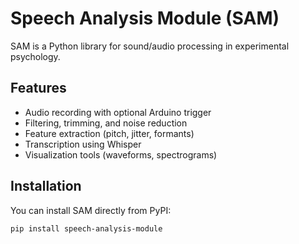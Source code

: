 # Speech Analysis Module (SAM)

SAM is a Python library for sound/audio processing in experimental psychology.

## Features

- Audio recording with optional Arduino trigger
- Filtering, trimming, and noise reduction
- Feature extraction (pitch, jitter, formants)
- Transcription using Whisper
- Visualization tools (waveforms, spectrograms)

## Installation

You can install SAM directly from PyPI:

```bash
pip install speech-analysis-module


